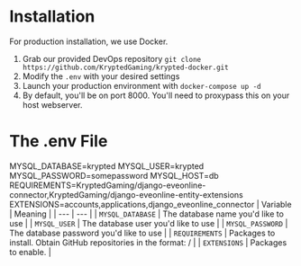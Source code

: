 # Installation
For production installation, we use Docker. 

1. Grab our provided DevOps repository `git clone https://github.com/KryptedGaming/krypted-docker.git`
2. Modify the `.env` with your desired settings
3. Launch your production environment with `docker-compose up -d`
4. By default, you'll be on port 8000. You'll need to proxypass this on your host webserver. 

# The .env File
MYSQL_DATABASE=krypted
MYSQL_USER=krypted
MYSQL_PASSWORD=somepassword
MYSQL_HOST=db
REQUIREMENTS=KryptedGaming/django-eveonline-connector,KryptedGaming/django-eveonline-entity-extensions
EXTENSIONS=accounts,applications,django_eveonline_connector
|   Variable    |    Meaning   |
|  ---  |  ---  |
|   `MYSQL_DATABASE`    |   The database name you'd like to use    |
|   `MYSQL_USER`    |   The database user you'd like to use    |
|   `MYSQL_PASSWORD`    |   The database password you'd like to use    |
|   `REQUIREMENTS`    |   Packages to install. Obtain GitHub repositories in the format: <Username>/<Repository>    |
|   `EXTENSIONS`    |   Packages to enable.   |

